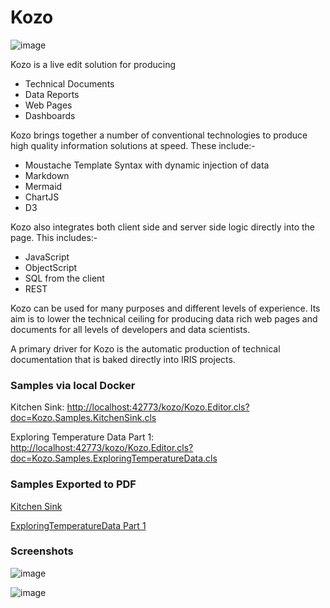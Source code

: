 # Kozo

![image](./src/csp/images/screenshot-0.png)

Kozo is a live edit solution for producing

* Technical Documents
* Data Reports
* Web Pages
* Dashboards

Kozo brings together a number of conventional technologies to produce high quality information solutions at speed. These include:-

* Moustache Template Syntax with dynamic injection of data
* Markdown
* Mermaid
* ChartJS
* D3

Kozo also integrates both client side and server side logic directly into the page. This includes:-

* JavaScript
* ObjectScript
* SQL from the client
* REST

Kozo can be used for many purposes and different levels of experience. Its aim is to lower the technical ceiling for
producing data rich web pages and documents for all levels of developers and data scientists.

A primary driver for Kozo is the automatic production of technical documentation that is baked directly into IRIS projects.

### Samples via local Docker
Kitchen Sink: [http://localhost:42773/kozo/Kozo.Editor.cls?doc=Kozo.Samples.KitchenSink.cls](http://localhost:42773/kozo/Kozo.Editor.cls?doc=Kozo.Samples.KitchenSink.cls)

Exploring Temperature Data Part 1: [http://localhost:42773/kozo/Kozo.Editor.cls?doc=Kozo.Samples.ExploringTemperatureData.cls](http://localhost:42773/kozo/Kozo.Editor.cls?doc=Kozo.Samples.ExploringTemperatureData.cls)

### Samples Exported to PDF
[Kitchen Sink](../sample-documents/Kitchen%20Sink.pdf)

[ExploringTemperatureData Part 1](../sample-documents/Exploring%20Climate%20Temperature%20Data%20-%20Part%201.pdf)

### Screenshots
![image](./src/csp/images/screenshot-1.png)

![image](./src/csp/images/screenshot-2.png)
